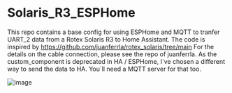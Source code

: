 # Solaris_R3_ESPHome
This repo contains a base config for using ESPHome and MQTT to tranfer UART_2 data from a Rotex Solaris R3 to Home Assistant.
The code is inspired by https://github.com/juanferrla/rotex_solaris/tree/main
For the details on the cable connection, please see the repo of juanferrla.
As the custom_component is deprecated in HA / ESPHome, I´ve chosen a different way to send the data to HA.
You´ll need a MQTT server for that too.

![image](https://github.com/user-attachments/assets/e354bf9e-552b-409a-a716-cd8ae820599b)
